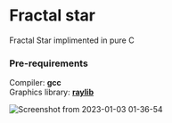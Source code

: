 # Fractal star
Fractal Star implimented in pure C

### Pre-requirements
  Compiler: <b>gcc</b> <br>
  Graphics library: <a href="https://raylib.com"><b>raylib</b></a>

![Screenshot from 2023-01-03 01-36-54](https://user-images.githubusercontent.com/38325426/210272940-f1f2f4fc-39e3-4204-8540-129117744297.png)
